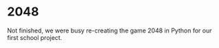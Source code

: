 # 2048
Not finished, we were busy re-creating the game 2048 in Python for our first school project.
